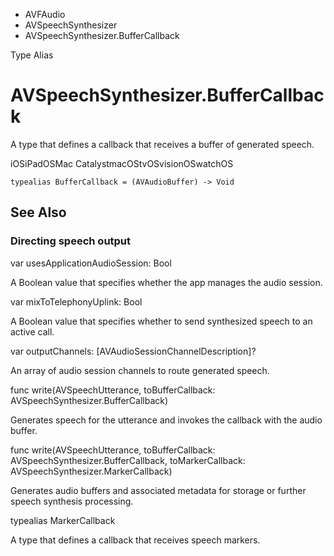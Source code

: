 

- AVFAudio
- AVSpeechSynthesizer
-  AVSpeechSynthesizer.BufferCallback 

Type Alias

# AVSpeechSynthesizer.BufferCallback

A type that defines a callback that receives a buffer of generated speech.

iOSiPadOSMac CatalystmacOStvOSvisionOSwatchOS

``` source
typealias BufferCallback = (AVAudioBuffer) -> Void
```

## See Also

### Directing speech output

var usesApplicationAudioSession: Bool

A Boolean value that specifies whether the app manages the audio session.

var mixToTelephonyUplink: Bool

A Boolean value that specifies whether to send synthesized speech to an active call.

var outputChannels: [AVAudioSessionChannelDescription]?

An array of audio session channels to route generated speech.

func write(AVSpeechUtterance, toBufferCallback: AVSpeechSynthesizer.BufferCallback)

Generates speech for the utterance and invokes the callback with the audio buffer.

func write(AVSpeechUtterance, toBufferCallback: AVSpeechSynthesizer.BufferCallback, toMarkerCallback: AVSpeechSynthesizer.MarkerCallback)

Generates audio buffers and associated metadata for storage or further speech synthesis processing.

typealias MarkerCallback

A type that defines a callback that receives speech markers.

